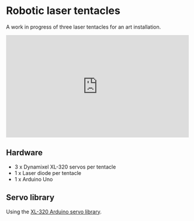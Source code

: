 # Robotic laser tentacles

A work in progress of three laser tentacles for an art installation.

<iframe src="https://player.vimeo.com/video/130617992" width="500" height="281" frameborder="0" webkitallowfullscreen mozallowfullscreen allowfullscreen></iframe>

## Hardware

* 3 x Dynamixel XL-320 servos per tentacle
* 1 x Laser diode per tentacle
* 1 x Arduino Uno

## Servo library

Using the [XL-320 Arduino servo library](https://github.com/hackerspace-adelaide/XL320).
